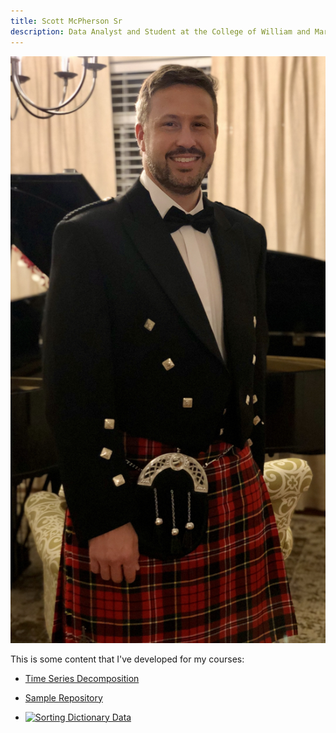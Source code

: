 ```yaml
---
title: Scott McPherson Sr
description: Data Analyst and Student at the College of William and Mary
---
```

![Formal Photo](/pics/Formal.JPG)

This is some content that I've developed for my courses:

 - [Time Series Decomposition](/timeseries/index.md)

 - [Sample Repository](https://github.com/swmcpherson19/sample)

 - [![Sorting Dictionary Data](https://img.youtube.com/vi/C3VJlPly_vs/0.jpg)](https://www.youtube.com/watch?v=C3VJlPly_vs)

